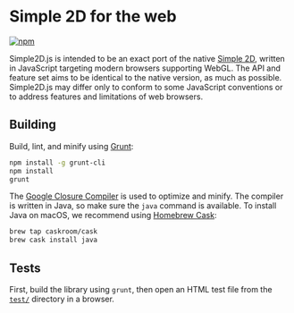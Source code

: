 # Simple 2D for the web

[![npm](https://img.shields.io/npm/v/simple2d.svg?maxAge=2592000)](https://www.npmjs.com/package/simple2d)

Simple2D.js is intended to be an exact port of the native [Simple 2D](https://github.com/simple2d/simple2d), written in JavaScript targeting modern browsers supporting WebGL. The API and feature set aims to be identical to the native version, as much as possible. Simple2D.js may differ only to conform to some JavaScript conventions or to address features and limitations of web browsers.

## Building

Build, lint, and minify using [Grunt](http://gruntjs.com):

```bash
npm install -g grunt-cli
npm install
grunt
```

The [Google Closure Compiler](https://developers.google.com/closure/compiler/) is used to optimize and minify. The compiler is written in Java, so make sure the `java` command is available. To install Java on macOS, we recommend using [Homebrew Cask](http://caskroom.io):

```bash
brew tap caskroom/cask
brew cask install java
```

## Tests

First, build the library using `grunt`, then open an HTML test file from the [`test/`](test/) directory in a browser.
